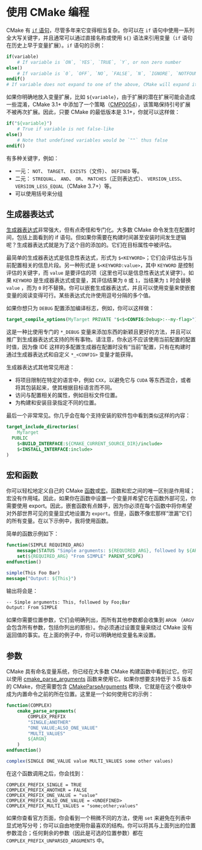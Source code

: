 # 使用 CMake 编程 

CMake 有 [`if` 语句](https://cmake.org/cmake/help/latest/command/if.html)，尽管多年来它变得相当复杂。你可以在 `if` 语句中使用一系列全大写关键字，并且通常可以通过直接名称或使用 `${}` 语法来引用变量（`if` 语句在历史上早于变量扩展）。`if` 语句的示例：

```cmake
if(variable)
    # If variable is `ON`, `YES`, `TRUE`, `Y`, or non zero number
else()
    # If variable is `0`, `OFF`, `NO`, `FALSE`, `N`, `IGNORE`, `NOTFOUND`, `""`, or ends in `-NOTFOUND`
endif()
# If variable does not expand to one of the above, CMake will expand it then try again
```

如果你明确地放入变量扩展，比如 `${variable}`，由于扩展的潜在扩展可能会造成一些混淆，CMake 3.1+ 中添加了一个策略（[CMP0054](https://cmake.org/cmake/help/latest/policy/CMP0054.html)），该策略保持引号扩展不被再次扩展。因此，只要 CMake 的最低版本是 3.1+，你就可以这样做：

```cmake
if("${variable}")
    # True if variable is not false-like
else()
    # Note that undefined variables would be `""` thus false
endif()
```

有多种关键字，例如：

- 一元： `NOT`、 `TARGET`、 `EXISTS`（文件）、 `DEFINED` 等。
- 二元： `STREQUAL`、 `AND`、 `OR`、 `MATCHES`（正则表达式）、 `VERSION_LESS`、 `VERSION_LESS_EQUAL`（CMake 3.7+）等。
- 可以使用括号来分组

## 生成器表达式

[生成器表达式](https://cmake.org/cmake/help/latest/manual/cmake-generator-expressions.7.html)非常强大，但有点奇怪和专门化。大多数 CMake 命令发生在配置时间，包括上面看到的 if 语句。但如果你需要在构建时间甚至安装时间发生逻辑呢？生成器表达式就是为了这个目的添加的。它们在目标属性中被评估。

最简单的生成器表达式是信息性表达式，形式为 `$<KEYWORD>`；它们会评估出与当前配置相关的信息片段。另一种形式是 `$<KEYWORD:value>`，其中 `KEYWORD` 是控制评估的关键字，而 `value` 是要评估的项（这里也可以是信息性表达式关键字）。如果 `KEYWORD` 是生成器表达式或变量，其评估结果为 `0` 或 `1`，当结果为 `1` 时会替换 `value` ，而为 `0` 时不替换。你可以嵌套生成器表达式，并且可以使用变量来使嵌套变量的阅读变得可行。某些表达式允许使用逗号分隔的多个值。

如果你想只为 `DEBUG` 配置添加编译标志，例如，你可以这样做：

```cmake
target_compile_options(MyTarget PRIVATE "$<$<CONFIG:Debug>:--my-flag>")
```

这是一种比使用专门的 `*_DEBUG` 变量来添加东西的新颖且更好的方法，并且可以推广到生成器表达式支持的所有事物。请注意，你永远不应该使用当前配置的配置时值，因为像 IDE 这样的多配置生成器在配置时没有“当前”配置，只有在构建时通过生成器表达式和自定义 `*_<CONFIG>` 变量才能获得。

生成器表达式其他常见用途：

- 将项目限制在特定的语言中，例如 `CXX`，以避免它与 `CUDA` 等东西混合，或者将其包装起来，使其根据目标语言而不同。
- 访问与配置相关的属性，例如目标文件位置。
- 为构建和安装目录指定不同的位置。

最后一个非常常见。你几乎会在每个支持安装的软件包中看到类似这样的内容：

```cmake
target_include_directories(
    MyTarget
  PUBLIC
    $<BUILD_INTERFACE:${CMAKE_CURRENT_SOURCE_DIR}/include>
    $<INSTALL_INTERFACE:include>
)
```

## 宏和函数

你可以轻松地定义自己的 CMake [函数](https://cmake.org/cmake/help/latest/command/function.html)或[宏](https://cmake.org/cmake/help/latest/command/macro.html)。函数和宏之间的唯一区别是作用域；宏没有作用域。因此，如果你在函数中设置一个变量并希望它在函数外部可见，你需要使用 export。因此，嵌套函数有点棘手，因为你必须在每个函数中将你希望对外部世界可见的变量显式地设置为 `export`。但是，函数不像宏那样“泄漏”它们的所有变量。在以下示例中，我将使用函数。

简单的函数示例如下：

```cmake
function(SIMPLE REQUIRED_ARG)
    message(STATUS "Simple arguments: ${REQUIRED_ARG}, followed by ${ARGN}")
    set(${REQUIRED_ARG} "From SIMPLE" PARENT_SCOPE)
endfunction()

simple(This Foo Bar)
message("Output: ${This}")
```

输出将会是：
```bash
-- Simple arguments: This, followed by Foo;Bar
Output: From SIMPLE
```

如果你需要位置参数，它们会明确列出，而所有其他参数都会收集到 `ARGN` （`ARGV` 会包含所有参数，包括你列出的那些）。你必须通过设置变量来绕过 CMake 没有返回值的事实。在上面的例子中，你可以明确地给变量名来设置。

## 参数

CMake 具有命名变量系统，你已经在大多数 CMake 构建函数中看到过它。你可以使用 [cmake_parse_arguments](https://cmake.org/cmake/help/latest/command/cmake_parse_arguments.html) 函数来使用它。如果你想要支持低于 3.5 版本的 CMake，你还需要包含 [CMakeParseArguments](https://cmake.org/cmake/help/latest/module/CMakeParseArguments.html) 模块，它就是在这个模块中成为内置命令之前的所在位置。这里是一个如何使用它的示例：

```cmake
function(COMPLEX)
    cmake_parse_arguments(
        COMPLEX_PREFIX
        "SINGLE;ANOTHER"
        "ONE_VALUE;ALSO_ONE_VALUE"
        "MULTI_VALUES"
        ${ARGN}
    )
endfunction()

complex(SINGLE ONE_VALUE value MULTI_VALUES some other values)
```

在这个函数调用之后，你会找到：
```
COMPLEX_PREFIX_SINGLE = TRUE
COMPLEX_PREFIX_ANOTHER = FALSE
COMPLEX_PREFIX_ONE_VALUE = "value"
COMPLEX_PREFIX_ALSO_ONE_VALUE = <UNDEFINED>
COMPLEX_PREFIX_MULTI_VALUES = "some;other;values"
```

如果你查看官方页面，你会看到一个稍微不同的方法，使用 `set` 来避免在列表中显式地写分号；你可以自由地使用你最喜欢的结构。你可以将其与上面列出的位置参数混合；任何剩余的参数（因此是可选的位置参数）都在 `COMPLEX_PREFIX_UNPARSED_ARGUMENTS` 中。
